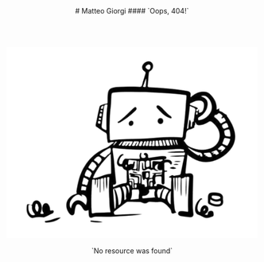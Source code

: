 <style>
h4 { margin-top: -1rem; }
</style>


<center>
# Matteo Giorgi
#### `Oops, 404!`
</center>




<center><img class="img-scale" style="margin-top: 4rem;" src="https://raw.githubusercontent.com/matteogiorgi/matteogiorgi.github.io/main/notes/404.png"></center>
<p style="text-align: center; margin-bottom: -4rem;">`No resource was found`</p>
